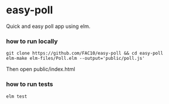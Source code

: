 # easy-poll
Quick and easy poll app using elm.

### how to run locally
```
git clone https://github.com/FAC10/easy-poll && cd easy-poll
elm-make elm-files/Poll.elm --output='public/poll.js'
```
Then open public/index.html

### how to run tests
```
elm test
```
